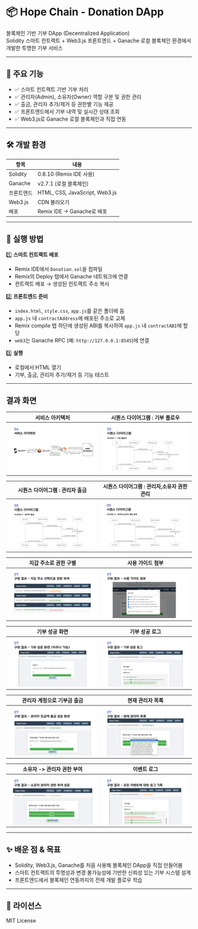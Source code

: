 # 📦 Hope Chain - Donation DApp

블록체인 기반 기부 DApp (Decentralized Application)  
Solidity 스마트 컨트랙트 + Web3.js 프론트엔드 + Ganache 로컬 블록체인 환경에서 개발한 투명한 기부 서비스

---

## 🌟 주요 기능

- ✅ 스마트 컨트랙트 기반 기부 처리
- ✅ 관리자(Admin), 소유자(Owner) 역할 구분 및 권한 관리
- ✅ 출금, 관리자 추가/제거 등 권한별 기능 제공
- ✅ 프론트엔드에서 기부 내역 및 실시간 상태 조회
- ✅ Web3.js로 Ganache 로컬 블록체인과 직접 연동

---
## 🛠️ 개발 환경

| 항목             | 내용                          |
|-----------------|-----------------------------|
| Solidity        | 0.8.10 (Remix IDE 사용)        |
| Ganache         | v2.7.1 (로컬 블록체인)          |
| 프론트엔드      | HTML, CSS, JavaScript, Web3.js |
| Web3.js         | CDN 불러오기  |
| 배포            | Remix IDE → Ganache로 배포    |

---

## 🚀 실행 방법

1️⃣ **스마트 컨트랙트 배포**  
- Remix IDE에서 `Donation.sol`을 컴파일  
- Remix의 Deploy 탭에서 Ganache 네트워크에 연결  
- 컨트랙트 배포 → 생성된 컨트랙트 주소 복사

2️⃣ **프론트엔드 준비**  
- `index.html`, `style.css`, `app.js`를 같은 폴더에 둠
- `app.js` 내 `contractAddress`에 배포된 주소로 교체
-  Remix compile 탭 하단에 생성된 ABI를 복사하여 `app.js` 내 `contractABI`에 할당
- `web3`는 Ganache RPC (예: `http://127.0.0.1:8545`)에 연결

3️⃣ **실행**  
- 로컬에서 HTML 열기 
- 기부, 출금, 관리자 추가/제거 등 기능 테스트

---
## 결과 화면

| 서비스 아키텍처                   | 시퀀스 다이어그램 : 기부 플로우                  |
|------------------------------|-------------------------------|
| ![](images/슬라이드8.PNG)      | ![](images/슬라이드9.PNG)       |

| 시퀀스 다이어그램 : 관리자 출금            | 시퀀스 다이어그램 : 관리자,소유자 권한 관리                 |
|------------------------------|-------------------------------|
| ![](images/슬라이드10.PNG)      | ![](images/슬라이드11.PNG)       |


| 지갑 주소로 권한 구별                | 사용 가이드 첨부                    |
|------------------------------|-------------------------------|
| ![](images/슬라이드20.PNG)    | ![](images/슬라이드21.PNG)     |

| 기부 성공 화면                     |기부 성공 로그                   |
|------------------------------|-------------------------------|
| ![](images/슬라이드22.PNG)      | ![](images/슬라이드23.PNG)       |

| 관리자 계정으로 기부금 출금               | 현재 관리자 목록                 |
|------------------------------|-------------------------------|
| ![](images/슬라이드25.PNG)      | ![](images/슬라이드27.PNG)       |

| 소유자 -> 관리자 권한 부여                | 이벤트 로그                    |
|------------------------------|-------------------------------|
| ![](images/슬라이드29.PNG)      | ![](images/슬라이드30.PNG)       |

---

## ✨ 배운 점 & 목표

- Solidity, Web3.js, Ganache를 처음 사용해 블록체인 DApp을 직접 만들어봄
- 스마트 컨트랙트의 투명성과 변경 불가능성에 기반한 신뢰성 있는 기부 시스템 설계
- 프론트엔드에서 블록체인 연동까지의 전체 개발 플로우 학습

---
## 📄 라이선스

MIT License
